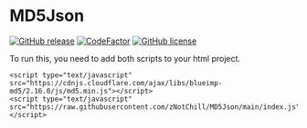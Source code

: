 
# MD5Json

[![GitHub release](https://img.shields.io/github/release/znotchill/md5json.svg?style=for-the-badge&label=Version&color=ff6e6e)](https://github.com/znotchill/md5json/releases/latest)
[![CodeFactor](https://www.codefactor.io/repository/github/znotchill/md5json/badge/main?style=for-the-badge&label=Version&color=ff6e6e)](https://www.codefactor.io/repository/github/znotchill/md5json/overview/main)
[![GitHub license](https://img.shields.io/github/license/znotchill/md5json.svg?style=for-the-badge&label=License&color=31677d)](https://github.com/znotchill/md5json/releases/latest)

To run this, you need to add both scripts to your html project.
```
<script type="text/javascript" src="https://cdnjs.cloudflare.com/ajax/libs/blueimp-md5/2.16.0/js/md5.min.js"></script>
<script type="text/javascript" src="https://raw.githubusercontent.com/zNotChill/MD5Json/main/index.js"></script>
```
